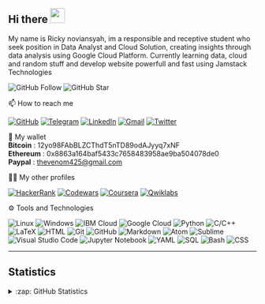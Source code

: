 ## Hi there <img src="https://raw.githubusercontent.com/MartinHeinz/MartinHeinz/master/wave.gif" width="30px">

My name is Ricky noviansyah, im a responsible and receptive student who seek position in Data Analyst and Cloud Solution, creating insights through data analysis using Google Cloud Platform. Currently learning data, cloud and random stuff and develop website powerfull and fast using Jamstack Technologies

![GitHub Follow](https://img.shields.io/github/followers/codericky.svg?style=social&label=Follow)
![GitHub Star](https://img.shields.io/github/stars/codericky?affiliations=OWNER%2CCOLLABORATOR&style=social&label=Star)

📫 How to reach me

[![GitHub](https://img.shields.io/badge/--github?label=Github&logo=GitHub&style=social)](https://github.com/codericky) 
[![Telegram](https://img.shields.io/badge/--telegram?label=Telegram&logo=Telegram&style=social)](https://t.me/elmoallistair) 
[![LinkedIn](https://img.shields.io/badge/--linkedin?label=LinkedIn&logo=LinkedIn&style=social)](https://www.linkedin.com/in/rickynoviansyah)
[![Gmail](https://img.shields.io/badge/--linkedin?label=Gmail&logo=gmail&style=social)](mailto:work.elmoallistair@gmail.com)
[![Twitter](https://img.shields.io/badge/--twitter?label=Twitter&logo=twitter&style=social)](https://twitter.com/rickybrainware)


🔽 My wallet <br />
**Bitcoin** : 12yo98FAbBLZCThdT5nTD89odAJyyq7xNF <br />
**Ethereum** : 0x8863a164baf5433c7658483958ae9ba504078de0 <br />
**Paypal** : thevenom425@gmail.com <br />

👨‍💻 My other profiles

[![HackerRank](https://img.shields.io/badge/--dev?label=HackerRank&logo=Hackerrank&style=social)](https://www.hackerrank.com/elmoallistair)
[![Codewars](https://img.shields.io/badge/--dev?label=Codewars&logo=codewars&style=social)](https://www.codewars.com/users/elmoallistair)
[![Coursera](https://img.shields.io/badge/--dev?label=Coursera&logo=coursera&style=social)](https://www.coursera.org/user/2d7d54b5646fe8547a05a04b5bdbcafd)
[![Qwiklabs](https://img.shields.io/badge/--dev?label=Qwiklabs&logo=qwiklabs&style=social)](https://www.qwiklabs.com/public_profiles/3ebcb671-731f-41b0-8145-6da558567d68)

⚙ Tools and Technologies

![Linux](https://img.shields.io/badge/-Linux-333333?style=flat&logo=linux)
![Windows](https://img.shields.io/badge/-Windows-333333?style=flat&logo=windows)
![IBM Cloud](https://img.shields.io/badge/-IBM%20Cloud-333333?style=flat&logo=ibm)
![Google Cloud](https://img.shields.io/badge/-Google%20Cloud-333333?style=flat&logo=google-cloud)
![Python](https://img.shields.io/badge/-Python-333333?style=flat&logo=python)
![C/C++](https://img.shields.io/badge/-C/C++-333333?style=flat&logo=c)
![LaTeX](https://img.shields.io/badge/-LaTeX-333333?style=flat&logo=latex)
![HTML](https://img.shields.io/badge/-HTML-333333?style=flat&logo=HTML5)
![Git](https://img.shields.io/badge/-Git-333333?style=flat&logo=git)
![GitHub](https://img.shields.io/badge/-GitHub-333333?style=flat&logo=github)
![Markdown](https://img.shields.io/badge/-Markdown-333333?style=flat&logo=markdown)
![Atom](https://img.shields.io/badge/-Atom-333333?style=flat&logo=atom)
![Sublime](https://img.shields.io/badge/-Sublime%20-333333?style=flat&logo=sublime-text)
![Visual Studio Code](https://img.shields.io/badge/-Visual%20Studio%20Code-333333?style=flat&logo=visual-studio-code&logoColor=007ACC)
![Jupyter Notebook](https://img.shields.io/badge/-Jupyter%20Notebook-333333?style=flat&logo=jupyter)
![YAML](https://img.shields.io/badge/-YAML-333333)
![SQL](https://img.shields.io/badge/-SQL-333333?style=flat)
![Bash](https://img.shields.io/badge/-Bash-333333?style=flat)
![CSS](https://img.shields.io/badge/-CSS-333333?style=flat)

<hr>

## Statistics

<details close>
<summary>:zap: GitHub Statistics</summary>
  <img src="https://github-readme-stats.vercel.app/api?username=codericky&show_icons=true&theme=nord" width="400px">
</details>

